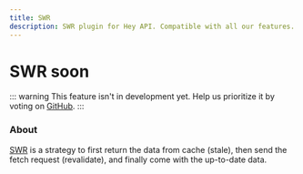 ```yaml
---
title: SWR
description: SWR plugin for Hey API. Compatible with all our features.
---
```


# SWR <span data-soon>soon</span>

::: warning
This feature isn't in development yet. Help us prioritize it by voting on [GitHub](https://github.com/hey-api/openapi-ts/issues/1479).
:::

### About

[SWR](https://swr.vercel.app/) is a strategy to first return the data from cache (stale), then send the fetch request (revalidate), and finally come with the up-to-date data.

<!--@include: ../../sponsors.md-->
